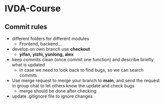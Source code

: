 # IVDA-Course

## Commit rules

- different folders for different modules
  - Frontend, backend...
- develop on own branch use **checkout**
  -  **yifan, yizhi, yunlong, alex**
- keep commits clean (once commit one function) and describe briefly what is updated
  - in case we need to look back to find bugs, so we can search commits
- Use merge request to merge your branch to **main**, and send the request  in group chat to let others know the update and check bugs
  - merge should be done after checking
- update .gitignore file to ignore changes

